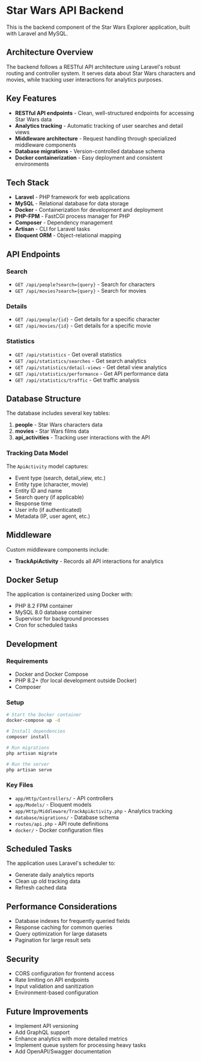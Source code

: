 # Star Wars API Backend

This is the backend component of the Star Wars Explorer application, built with Laravel and MySQL.

## Architecture Overview

The backend follows a RESTful API architecture using Laravel's robust routing and controller system. It serves data about Star Wars characters and movies, while tracking user interactions for analytics purposes.

## Key Features

- **RESTful API endpoints** - Clean, well-structured endpoints for accessing Star Wars data
- **Analytics tracking** - Automatic tracking of user searches and detail views
- **Middleware architecture** - Request handling through specialized middleware components
- **Database migrations** - Version-controlled database schema
- **Docker containerization** - Easy deployment and consistent environments

## Tech Stack

- **Laravel** - PHP framework for web applications
- **MySQL** - Relational database for data storage
- **Docker** - Containerization for development and deployment
- **PHP-FPM** - FastCGI process manager for PHP
- **Composer** - Dependency management
- **Artisan** - CLI for Laravel tasks
- **Eloquent ORM** - Object-relational mapping

## API Endpoints

### Search
- `GET /api/people?search={query}` - Search for characters
- `GET /api/movies?search={query}` - Search for movies

### Details
- `GET /api/people/{id}` - Get details for a specific character
- `GET /api/movies/{id}` - Get details for a specific movie

### Statistics
- `GET /api/statistics` - Get overall statistics
- `GET /api/statistics/searches` - Get search analytics
- `GET /api/statistics/detail-views` - Get detail view analytics
- `GET /api/statistics/performance` - Get API performance data
- `GET /api/statistics/traffic` - Get traffic analysis

## Database Structure

The database includes several key tables:

1. **people** - Star Wars characters data
2. **movies** - Star Wars films data
3. **api_activities** - Tracking user interactions with the API

### Tracking Data Model

The `ApiActivity` model captures:
- Event type (search, detail_view, etc.)
- Entity type (character, movie)
- Entity ID and name
- Search query (if applicable)
- Response time
- User info (if authenticated)
- Metadata (IP, user agent, etc.)

## Middleware

Custom middleware components include:

- **TrackApiActivity** - Records all API interactions for analytics

## Docker Setup

The application is containerized using Docker with:
- PHP 8.2 FPM container
- MySQL 8.0 database container
- Supervisor for background processes
- Cron for scheduled tasks

## Development

### Requirements
- Docker and Docker Compose
- PHP 8.2+ (for local development outside Docker)
- Composer

### Setup

```bash
# Start the Docker container
docker-compose up -d

# Install dependencies
composer install

# Run migrations
php artisan migrate

# Run the server
php artisan serve
```

### Key Files

- `app/Http/Controllers/` - API controllers
- `app/Models/` - Eloquent models
- `app/Http/Middleware/TrackApiActivity.php` - Analytics tracking
- `database/migrations/` - Database schema
- `routes/api.php` - API route definitions
- `docker/` - Docker configuration files

## Scheduled Tasks

The application uses Laravel's scheduler to:
- Generate daily analytics reports
- Clean up old tracking data
- Refresh cached data

## Performance Considerations

- Database indexes for frequently queried fields
- Response caching for common queries
- Query optimization for large datasets
- Pagination for large result sets

## Security

- CORS configuration for frontend access
- Rate limiting on API endpoints
- Input validation and sanitization
- Environment-based configuration

## Future Improvements

- Implement API versioning
- Add GraphQL support
- Enhance analytics with more detailed metrics
- Implement queue system for processing heavy tasks
- Add OpenAPI/Swagger documentation
